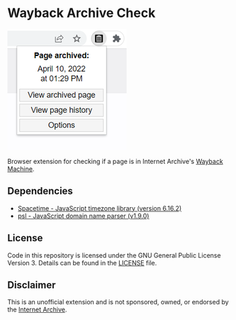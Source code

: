# Wayback Archive Check
![Screenshot](assets/screenshots/readme-screenshot.png)

Browser extension for checking if a page is in Internet Archive's [Wayback Machine](https://web.archive.org).

## Dependencies
- [Spacetime - JavaScript timezone library (version 6.16.2)](https://github.com/spencermountain/spacetime)
- [psl - JavaScript domain name parser (v1.9.0)](https://github.com/lupomontero/psl)

## License

Code in this repository is licensed under the GNU General Public License Version 3. Details can be found in the [LICENSE](LICENSE) file. 

## Disclaimer

This is an unofficial extension and is not sponsored, owned, or endorsed by the [Internet Archive](https://archive.org).
